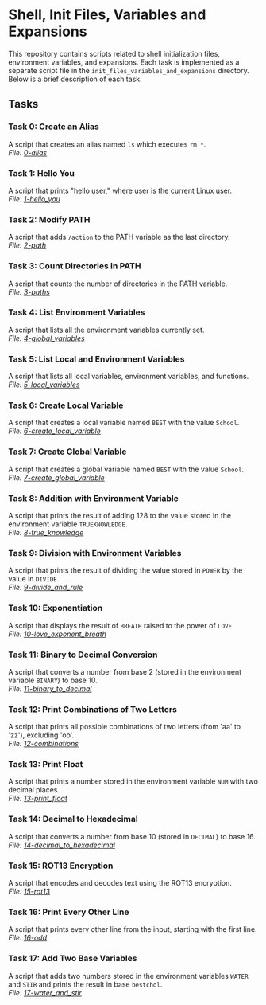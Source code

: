 # Shell, Init Files, Variables and Expansions

This repository contains scripts related to shell initialization files, environment variables, and expansions. Each task is implemented as a separate script file in the `init_files_variables_and_expansions` directory. Below is a brief description of each task.

## Tasks

### Task 0: Create an Alias
A script that creates an alias named `ls` which executes `rm *`.  
*File: [0-alias](Alu-shell/init_files_variables_and_expansions/0-alias)*

### Task 1: Hello You
A script that prints "hello user," where user is the current Linux user.  
*File: [1-hello_you](Alu-shell/init_files_variables_and_expansions/1-hello_you)*

### Task 2: Modify PATH
A script that adds `/action` to the PATH variable as the last directory.  
*File: [2-path](Alu-shell/init_files_variables_and_expansions/2-path)*

### Task 3: Count Directories in PATH
A script that counts the number of directories in the PATH variable.  
*File: [3-paths](Alu-shell/init_files_variables_and_expansions/3-paths)*

### Task 4: List Environment Variables
A script that lists all the environment variables currently set.  
*File: [4-global_variables](Alu-shell/init_files_variables_and_expansions/4-global_variables)*

### Task 5: List Local and Environment Variables
A script that lists all local variables, environment variables, and functions.  
*File: [5-local_variables](Alu-shell/init_files_variables_and_expansions/5-local_variables)*

### Task 6: Create Local Variable
A script that creates a local variable named `BEST` with the value `School`.  
*File: [6-create_local_variable](Alu-shell/init_files_variables_and_expansions/6-create_local_variable)*

### Task 7: Create Global Variable
A script that creates a global variable named `BEST` with the value `School`.  
*File: [7-create_global_variable](Alu-shell/init_files_variables_and_expansions/7-create_global_variable)*

### Task 8: Addition with Environment Variable
A script that prints the result of adding 128 to the value stored in the environment variable `TRUEKNOWLEDGE`.  
*File: [8-true_knowledge](Alu-shell/init_files_variables_and_expansions/8-true_knowledge)*

### Task 9: Division with Environment Variables
A script that prints the result of dividing the value stored in `POWER` by the value in `DIVIDE`.  
*File: [9-divide_and_rule](Alu-shell/init_files_variables_and_expansions/9-divide_and_rule)*

### Task 10: Exponentiation
A script that displays the result of `BREATH` raised to the power of `LOVE`.  
*File: [10-love_exponent_breath](Alu-shell/init_files_variables_and_expansions/10-love_exponent_breath)*

### Task 11: Binary to Decimal Conversion
A script that converts a number from base 2 (stored in the environment variable `BINARY`) to base 10.  
*File: [11-binary_to_decimal](Alu-shell/init_files_variables_and_expansions/11-binary_to_decimal)*

### Task 12: Print Combinations of Two Letters
A script that prints all possible combinations of two letters (from 'aa' to 'zz'), excluding 'oo'.  
*File: [12-combinations](Alu-shell/init_files_variables_and_expansions/12-combinations)*

### Task 13: Print Float
A script that prints a number stored in the environment variable `NUM` with two decimal places.  
*File: [13-print_float](Alu-shell/init_files_variables_and_expansions/13-print_float)*

### Task 14: Decimal to Hexadecimal
A script that converts a number from base 10 (stored in `DECIMAL`) to base 16.  
*File: [14-decimal_to_hexadecimal](Alu-shell/init_files_variables_and_expansions/14-decimal_to_hexadecimal)*

### Task 15: ROT13 Encryption
A script that encodes and decodes text using the ROT13 encryption.  
*File: [15-rot13](Alu-shell/init_files_variables_and_expansions/15-rot13)*

### Task 16: Print Every Other Line
A script that prints every other line from the input, starting with the first line.  
*File: [16-odd](Alu-shell/init_files_variables_and_expansions/16-odd)*

### Task 17: Add Two Base Variables
A script that adds two numbers stored in the environment variables `WATER` and `STIR` and prints the result in base `bestchol`.  
*File: [17-water_and_stir](Alu-shell/init_files_variables_and_expansions/17-water_and_stir)*
